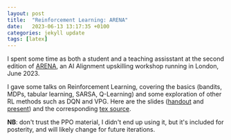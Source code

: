 ```yaml
---
layout: post
title:  "Reinforcement Learning: ARENA"
date:   2023-06-13 13:17:35 +0100
categories: jekyll update
tags: [latex]
---
```


I spent some time as both a student and a teaching assisstant 
at the second edition of [ARENA](https://www.arena.education/), an 
AI Alignment upskilling workshop running in London, June 2023.

I gave some talks on Reinforcement Learning, covering the basics (bandits, MDPs, tabular learning, SARSA, Q-Learning) and some exploration of other RL methods
such as DQN and VPG. Here are 
the slides (<a href="/files/arena/rl_arena_handout.pdf" target="_blank">handout</a> and <a href="/files/arena/rl_arena_present.pdf" target="_blank">present</a>) 
and the corresponding <a href="/files/arena/rl_arena.tex" target="_blank">tex source</a>.  

**NB**: don't trust the PPO material, I didn't end up using it, 
but it's included for posterity, and will likely change for future iterations.